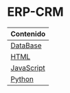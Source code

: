 # ERP-CRM

| Contenido                                                |
| -------------------------------------------------------- |
| [DataBase](./DBs)                                        |
| [HTML](./HTML)                                           |
| [JavaScript](./JS)                                       |
| [Python](./PY)                                           |
